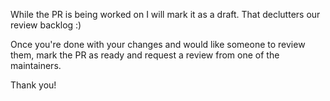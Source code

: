 While the PR is being worked on I will mark it as a draft. That declutters our
review backlog :)

Once you're done with your changes and would like someone to review them, mark
the PR as ready and request a review from one of the maintainers.

Thank you!
